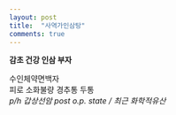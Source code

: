 ```yaml
---
layout: post
title:  "사역가인삼탕"
comments: true
---
```

**감초 건강 인삼 부자**

수인체약면백자  
피로 소화불량 경추통 두통  
*p/h 갑상선암 post o.p. state / 최근 화학적유산*  
